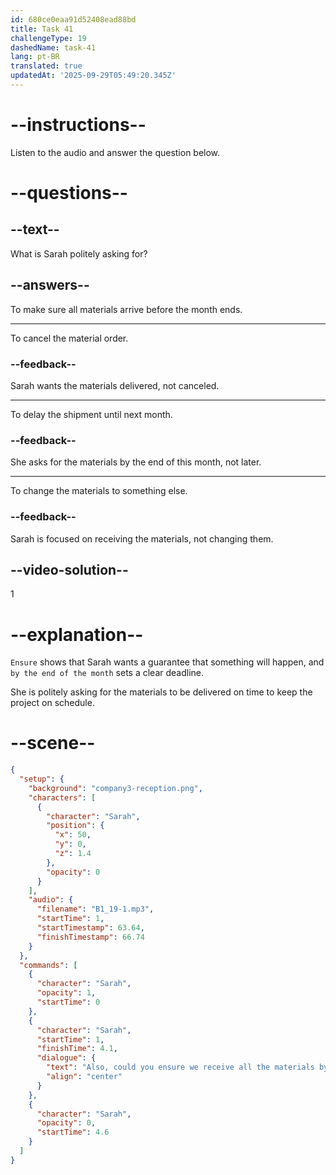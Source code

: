 ```yaml
---
id: 680ce0eaa91d52408ead88bd
title: Task 41
challengeType: 19
dashedName: task-41
lang: pt-BR
translated: true
updatedAt: '2025-09-29T05:49:20.345Z'
---
```


<!-- (Audio) Sarah: Also, could you ensure we receive all the materials by the end of the month? -->

# --instructions--

Listen to the audio and answer the question below.

# --questions--

## --text--

What is Sarah politely asking for?

## --answers--

To make sure all materials arrive before the month ends.

---

To cancel the material order.

### --feedback--

Sarah wants the materials delivered, not canceled.

---

To delay the shipment until next month.

### --feedback--

She asks for the materials by the end of this month, not later.

---

To change the materials to something else.

### --feedback--

Sarah is focused on receiving the materials, not changing them.

## --video-solution--

1

# --explanation--

`Ensure` shows that Sarah wants a guarantee that something will happen, and `by the end of the month` sets a clear deadline.

She is politely asking for the materials to be delivered on time to keep the project on schedule.

# --scene--

```json
{
  "setup": {
    "background": "company3-reception.png",
    "characters": [
      {
        "character": "Sarah",
        "position": {
          "x": 50,
          "y": 0,
          "z": 1.4
        },
        "opacity": 0
      }
    ],
    "audio": {
      "filename": "B1_19-1.mp3",
      "startTime": 1,
      "startTimestamp": 63.64,
      "finishTimestamp": 66.74
    }
  },
  "commands": [
    {
      "character": "Sarah",
      "opacity": 1,
      "startTime": 0
    },
    {
      "character": "Sarah",
      "startTime": 1,
      "finishTime": 4.1,
      "dialogue": {
        "text": "Also, could you ensure we receive all the materials by the end of the month?",
        "align": "center"
      }
    },
    {
      "character": "Sarah",
      "opacity": 0,
      "startTime": 4.6
    }
  ]
}
```
